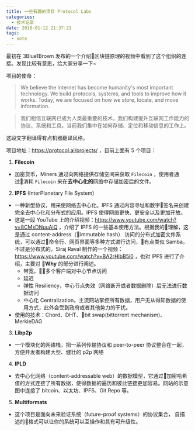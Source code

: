 ```yaml
---
title: 一些有趣的项目 Protocol Labs
categories:
  - 技术记录
date: 2018-01-12 21:37:21
tags:
  - note
---
```


最初在 3Blue1Brown 发布的一个介绍区块链原理的视频中看到了这个组织的连接。发现比较有意思，给大家分享一下~

项目的使命：

> We believe the internet has become humanity's most important technology. We build protocols, systems, and tools to improve how it works. Today, we are focused on how we store, locate, and move information.

> 我们相信互联网已成为人类最重要的技术。我们构建提升互联网工作能力的协议、系统和工具。当前我们集中在如何存储、定位和移动信息的工作上。

这段文字翻译得有点机器翻译风格。

项目地址：https://protocol.ai/projects/ ，目前上面有 5 个项目：

1. **Filecoin**
  - 加密货币，Miners 通过向网络提供存储空间来获取 `Filecoin` ，使用者通过消耗 `Filecoin` 来在**去中心化的**网络中存储加密后的文件。
2. **IPFS** (InterPlanetary File System)
  - 一种新型协议，用来使网络去中心化。IPFS 通过内容寻址和数字签名来创建完全去中心化和分布式的应用。IPFS 使得网络更快、更安全以及更加开放。
  - 这是一段 YouTube 上的介绍视频：https://www.youtube.com/watch?v=8CMxDNuuAiQ ，介绍了 IPFS 的一些基本使用方法。根据我的理解，这是通过 content-address（immutable hash） 访问的分布式加密文件系统，可以通过命令行、网页界面等多种方式进行访问，有点类似 Samba，不过是分布式的。Siraj Raval 制作的一个视频：https://www.youtube.com/watch?v=BA2rHlbB5i0 ，也对 IPFS 进行了介绍，主要对 **Why** 的部分进行阐述。
    - 带宽，多个客户端对中心节点访问
    - 延迟
    - 弹性 Resiliency，中心节点失效（网络断开或者数据删除）后无法进行数据访问
    - 中心化 Centralization，主流网站掌控所有数据，用户无从得知数据的使用方式，此外会受到政府或者其他势力的干扰。
 - 使用的技术：Chord、DHT、bit swap(bittorrent mechanism)、MerkleDAG
3. **Libp2p**
  - 一个模块化的网络栈，把一系列传输协议和 peer-to-peer 协议整合在一起，方便开发者构建大型、健壮的 p2p 网络
4. **IPLD**
  - 去中心化网络（content-addressable web）的数据模型，它通过加密哈希值的方式连接了所有数据，使得数据的遍历和彼此链接更加容易。网站的示意图中连接了 bitcoin、以太坊、IPFS、Git Repo 等。
5. **Multiformats**
  - 这个项目是面向未来验证系统（future-proof systems）的协议集合， 自描述的格式可以让你的系统可以互操作和具有可升级性。
